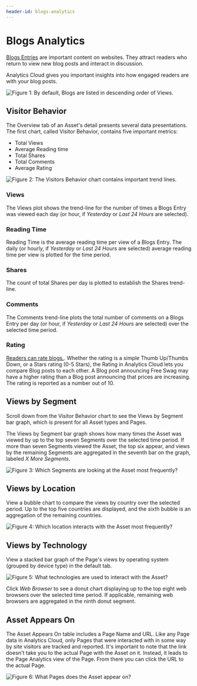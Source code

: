 ```yaml
---
header-id: blogs-analytics
---
```


# Blogs Analytics

[Blogs Entries](/docs/7-1/user/-/knowledge_base/u/publishing-blogs) 
are important content on websites. They attract readers who return to view new
blog posts and interact in discussion.

Analytics Cloud gives you important insights into how engaged readers are with
your blog posts.

![Figure 1: By default, Blogs are listed in descending order of Views.](../../images/assets-blogs.png)

## Visitor Behavior

The Overview tab of an Asset's detail presents several data presentations. The
first chart, called Visitor Behavior, contains five important metrics:

- Total Views
- Average Reading time
- Total Shares
- Total Comments
- Average Rating

![Figure 2: The Visitors Behavior chart contains important trend lines.](../../images/assets-blogs-vb.png)

### Views

The Views plot shows the trend-line for the number of times a Blogs Entry was
viewed each day (or hour, if *Yesterday* or *Last 24 Hours* are selected).

### Reading Time

Reading Time is the average reading time per view of a Blogs Entry. The daily
(or hourly, if *Yesterday* or *Last 24 Hours* are selected) average reading time
per view is plotted for the time period.

### Shares

The count of total Shares per day is plotted to establish the Shares trend-line.

### Comments

The Comments trend-line plots the total number of comments on a Blogs Entry per
day (or hour, if *Yesterday* or *Last 24 Hours* are selected) over the selected
time period.

### Rating

[Readers can rate blogs.](/docs/7-1/user/-/knowledge_base/u/displaying-blogs). 
Whether the rating is a simple Thumb Up/Thumbs Down, or a Stars rating (0-5
Stars), the Rating in Analytics Cloud lets you compare Blog posts to each other.
A Blog post announcing Free Swag may have a higher rating than a Blog post
announcing that prices are increasing. The rating is reported as a number out of
10.

<!-- todo: get more detail from the devs -->

## Views by Segment

Scroll down from the Visitor Behavior chart to see the Views by Segment bar
graph, which is present for all Asset types and Pages.

The Views by Segment bar graph shows how many times the Asset was viewed by up
to the top seven Segments over the selected time period. If more than seven
Segments viewed the Asset, the top six appear, and views by the remaining
Segments are aggregated in the seventh bar on the graph, labeled _X More
Segments_.

![Figure 3: Which Segments are looking at the Asset most frequently?](../../images/assets-vbs.png)

## Views by Location

View a bubble chart to compare the views by country over the selected period. Up
to the top five countries are displayed, and the sixth bubble is an aggregation
of the remaining countries.

![Figure 4: Which location interacts with the Asset most frequently?](../../images/assets-interaction-location.png)

## Views by Technology

View a stacked bar graph of the Page's views by operating system (grouped by
device type) in the default tab.

![Figure 5: What technologies are used to interact with the Asset?](../../images/assets-dm-dbt.png)

Click *Web Browser* to see a donut chart displaying up to the top eight web
browsers over the selected time period. If applicable, remaining web browsers
are aggregated in the ninth donut segment.

## Asset Appears On

The Asset Appears On table includes a Page Name and URL. Like any Page data in
Analytics Cloud, only Pages that were interacted with in some way by site
visitors are tracked and reported. It's important to note that the link
doesn't take you to the actual Page with the Asset on it. Instead, it leads to
the Page Analytics view of the Page. From there you can click the URL to the
actual Page.

![Figure 6: What Pages does the Asset appear on?](../../images/assets-appears-on.png)
